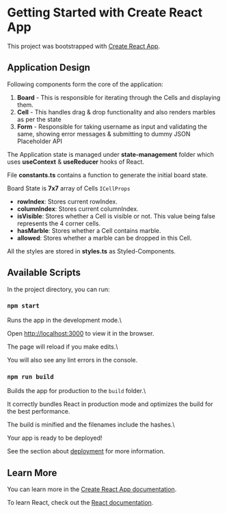 
# Getting Started with Create React App

  

This project was bootstrapped with [Create React App](https://github.com/facebook/create-react-app).

  

## Application Design

Following components form the core of the application:
1. **Board** - This is responsible for iterating through the Cells and displaying them.
2. **Cell** - This handles drag & drop functionality and also renders marbles as per the state
3. **Form** - Responsible for taking username as input and validating the same, showing error messages & submitting to dummy JSON Placeholder API

The Application state is managed under **state-management** folder which uses **useContext** & **useReducer** hooks of React.

File **constants.ts** contains a function to generate the initial board state.

Board State is **7x7** array of Cells `ICellProps`

 - **rowIndex**: Stores current rowIndex. 
 - **columnIndex**: Stores current columnIndex.
 - **isVisible**: Stores whether a Cell is visible or not. This value being false  represents the 4 corner cells. 
 - **hasMarble**: Stores whether a Cell contains marble.
 - **allowed**: Stores whether a marble can be dropped in this Cell.

  All the styles are stored in **styles.ts** as Styled-Components. 

## Available Scripts

  

In the project directory, you can run:

  

### `npm start`

  

Runs the app in the development mode.\

Open [http://localhost:3000](http://localhost:3000) to view it in the browser.

  

The page will reload if you make edits.\

You will also see any lint errors in the console.

  

### `npm run build`

  

Builds the app for production to the `build` folder.\

It correctly bundles React in production mode and optimizes the build for the best performance.

  

The build is minified and the filenames include the hashes.\

Your app is ready to be deployed!

  

See the section about [deployment](https://facebook.github.io/create-react-app/docs/deployment) for more information.

  
  

## Learn More

  

You can learn more in the [Create React App documentation](https://facebook.github.io/create-react-app/docs/getting-started).

  

To learn React, check out the [React documentation](https://reactjs.org/).